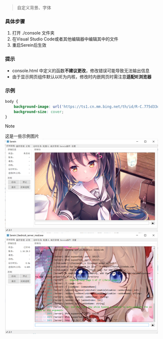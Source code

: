
>自定义背景、字体

### 具体步骤

1. 打开 ./console 文件夹
2. 在Visual Studio Code或者其他编辑器中编辑其中的文件
3. 重启Serein后生效

### 提示

- console.html 中定义的函数**不建议更改**，修改错误可能导致无法输出信息
- 由于显示网页组件默认以IE为内核，修改时内嵌网页时需注意**适配IE浏览器**

### 示例

```css
body {
    background-image: url('https://ts1.cn.mm.bing.net/th/id/R-C.775d33d222ea64b8a064542a67b93b2c?rik=Ue%2bT%2b5IB0mbmGw&riu=http%3a%2f%2fi1.hdslb.com%2fbfs%2farchive%2fb507af1d27b82cc5ffab2b58ad1eb8aff1509b22.jpg&ehk=nvlf29MJ3PJZwOxMO0ugrFHPaXH2mhUkyywPP1u7rhM%3d&risl=&pid=ImgRaw&r=0');
    background-size: cover;
}
```

>[!NOTE]
这是一些示例图片  
![自定义背景图](../imgs/Tutorial/CustomConsole/1.png)
![自定义背景图2](../imgs/Tutorial/CustomConsole/2.png)

